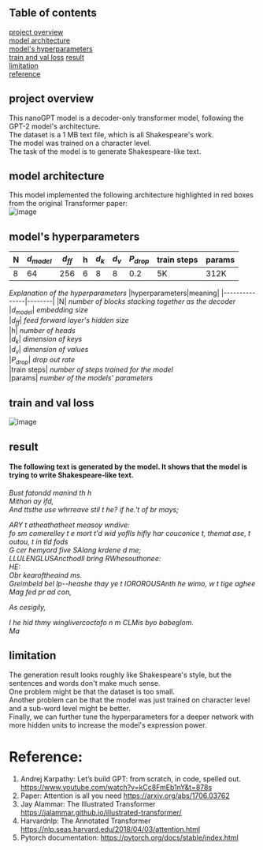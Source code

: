 ## Table of contents
[project overview](#project-overview)  
[model architecture](#model-architecture)  
[model's hyperparameters](#model's-hyperparameters)  
[train and val loss](#train-and-val-loss) 
[result](#result)  
[limitation](#limitation)  
[reference](#reference)  

## project overview
This nanoGPT model is a decoder-only transformer model, following the GPT-2 model's architecture.  
The dataset is a 1 MB text file, which is all Shakespeare's work.  
The model was trained on a character level.  
The task of the model is to generate Shakespeare-like text.

## model architecture  
This model implemented the following architecture highlighted in red boxes from the original Transformer paper:  
![image](https://github.com/GuilinXie/nanoGPT/assets/43485626/275004ee-7a37-4fd2-830b-01937f08f461)

## model's hyperparameters  
| N  | $`d_{model}`$ | $`d_{ff}`$ | h | $`d_k`$ | $`d_v`$ | $`P_{drop}`$ | train steps | params |  
| ------------- | ------------- | ------------- | ------------- | ------------- | ------------- | ------------- | ------------- | ------------- |  
| 8  | 64  | 256  | 6  | 8  | 8  | 0.2  | 5K  | 312K  |  

_Explanation of the hyperparameters_
|hyperparameters|meaning|
|---------------|--------|
|N| _number of blocks stacking together as the decoder_  
|$`d_{model}`$| _embedding size_  
|$`d_{ff}`$| _feed forward layer's hidden size_  
|h| _number of heads_  
|$`d_k`$| _dimension of keys_  
|$`d_v`$| _dimension of values_  
|$`P_{drop}`$| _drop out rate_  
|train steps| _number of steps trained for the model_  
|params| _number of the models' parameters_  

## train and val loss
![image](https://github.com/GuilinXie/nanoGPT/assets/43485626/3723b08c-f7e7-4111-8ffe-0c61d6412ae0)

## result
#### The following text is generated by the model. It shows that the model is trying to write Shakespeare-like text.
_Bust fatondd manind th h_  
_Mithon ay ifd,_  
_And ttsthe use whrreave stil t he? if he.'t of br mays;_  
  
_ARY t atheathatheet measoy wndive:_  
_fo sm comerelley t e mort t'd wid yoflls hifly har couconice t, themat ase, t outou, t in tld fods_  
_G cer hemyord five SAlang krdene d me;_  
_LLULENGLUSAncthodll bring RWhesouthonee:_  
_HE:_  
_Obr kearoftheaind ms._  
_Greimbeld bel lp--heashe thay ye t IOROROUSAnth he wimo, w t tige aghee Mag fed pr ad con,_  
  
_As cesigily,_  
  
_I he hid thmy winglivercoctofo n m CLMis byo bobeglom._  
_Ma_  

## limitation
The generation result looks roughly like Shakespeare's style, but the sentences and words don't make much sense.  
One problem might be that the dataset is too small.    
Another problem can be that the model was just trained on character level and a sub-word level might be better.  
Finally, we can further tune the hyperparameters for a deeper network with more hidden units to increase the model's expression power.  

# Reference:
1.	Andrej Karpathy: Let’s build GPT: from scratch, in code, spelled out.  https://www.youtube.com/watch?v=kCc8FmEb1nY&t=878s
2.	Paper: Attention is all you need  https://arxiv.org/abs/1706.03762
3.	Jay Alammar: The Illustrated Transformer  https://jalammar.github.io/illustrated-transformer/
4.	Harvardnlp: The Annotated Transformer  https://nlp.seas.harvard.edu/2018/04/03/attention.html
5.	Pytorch documentation:  https://pytorch.org/docs/stable/index.html
